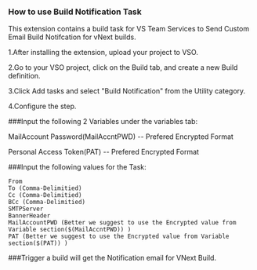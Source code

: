 ### How to use **Build Notification** Task

This extension contains a build task for VS Team Services to Send Custom Email Build Notifcation for vNext builds.

1.After installing the extension, upload your project to VSO.

2.Go to your VSO project, click on the Build tab, and create a new Build definition.

3.Click Add tasks and select "Build Notification" from the Utility category.

4.Configure the step.

###Input the following 2 Variables under the variables tab:

   MailAccount Password(MailAccntPWD)   -- Prefered Encrypted Format 
   
   Personal Access Token(PAT)           -- Prefered Encrypted Format

###Input the following values for the Task:

	From
	To (Comma-Delimitied)
	Cc (Comma-Delimitied)
	BCc (Comma-Delimitied)
	SMTPServer
	BannerHeader
	MailAccountPWD (Better we suggest to use the Encrypted value from Variable section($(MailAccntPWD)) )
	PAT (Better we suggest to use the Encrypted value from Variable section($(PAT)) )

###Trigger a build will get the Notification email for VNext Build.
